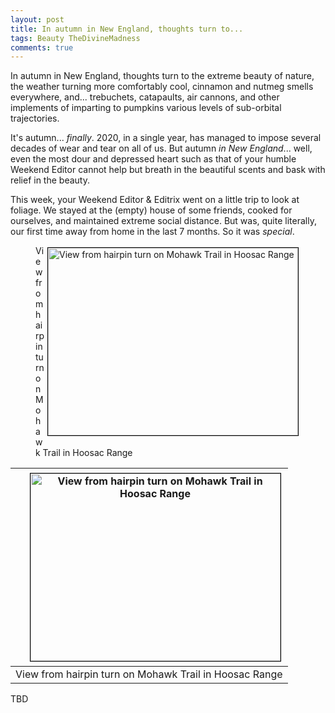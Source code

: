 ```yaml
---
layout: post
title: In autumn in New England, thoughts turn to...
tags: Beauty TheDivineMadness
comments: true
---
```


In autumn in New England, thoughts turn to the extreme beauty of nature, the weather
turning more comfortably cool, cinnamon and nutmeg smells everywhere, and... trebuchets,
catapaults, air cannons, and other implements of imparting to pumpkins various levels of
sub-orbital trajectories.  

It's autumn... _finally_.  2020, in a single year, has managed to impose several decades
of wear and tear on all of us.  But autumn _in New England_... well, even the most dour
and depressed heart such as that of your humble Weekend Editor cannot help but breath in
the beautiful scents and bask with relief in the beauty.  

This week, your Weekend Editor & Editrix went on a little trip to look at foliage.  We
stayed at the (empty) house of some friends, cooked for ourselves, and maintained extreme
social distance.  But was, quite literally, our first time away from home in the last 7
months.  So it was _special_.  
<figure>
  <a href="{{ site.baseurl }}/images/2020-10-24-in-autumn-in-new-england-thoughts-turn-to-hairpin-turn.jpg" target="_blank"><img src="{{ site.baseurl }}/images/2020-10-24-in-autumn-in-new-england-thoughts-turn-to-hairpin-turn.jpg" width="400" height="300" alt="View from hairpin turn on Mohawk Trail in Hoosac Range" title="View from hairpin turn on Mohawk Trail in Hoosac Range" style="float: right; margin: 3px 3px 3px 3px; border: 1px solid #000000;"/></a>
 <figcaption>View from hairpin turn on Mohawk Trail in Hoosac Range</figcaption>
</figure>

| <a href="{{ site.baseurl }}/images/2020-10-24-in-autumn-in-new-england-thoughts-turn-to-hairpin-turn.jpg" target="_blank"><img src="{{ site.baseurl }}/images/2020-10-24-in-autumn-in-new-england-thoughts-turn-to-hairpin-turn.jpg" width="400" height="300" alt="View from hairpin turn on Mohawk Trail in Hoosac Range" title="View from hairpin turn on Mohawk Trail in Hoosac Range" style="float: right; margin: 3px 3px 3px 3px; border: 1px solid #000000;"/></a>  | 
|:--:| 
| View from hairpin turn on Mohawk Trail in Hoosac Range |

TBD  

